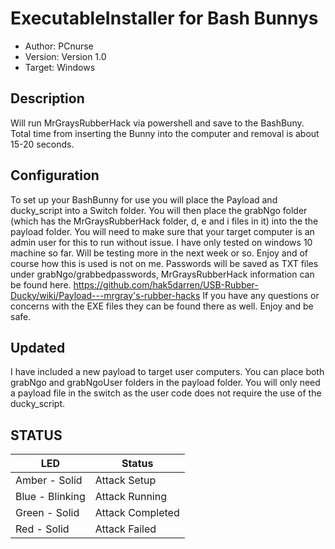 # ExecutableInstaller for Bash Bunnys

* Author: PCnurse
* Version: Version 1.0
* Target: Windows

## Description

Will run MrGraysRubberHack via powershell and save to the BashBuny. Total time from inserting the Bunny into the computer and removal is about 15-20 seconds.

## Configuration

To set up your BashBunny for use you will place the Payload and ducky_script into a Switch folder. You will then place
the grabNgo folder (which has the MrGraysRubberHack folder, d, e and i files in it) into the the payload folder. 
You will need to make sure that your target computer is an admin user for this to run without issue. 
I have only tested on windows 10 machine so far. Will be testing more in the next week or so. Enjoy and of course how this is used is not on me. 
Passwords will be saved as TXT files under grabNgo/grabbedpasswords,
MrGraysRubberHack information can be found here.
https://github.com/hak5darren/USB-Rubber-Ducky/wiki/Payload---mrgray's-rubber-hacks
If you have any questions or concerns with the EXE files they can be found there as well. Enjoy and be safe.

## Updated

I have included a new payload to target user computers. You can place both grabNgo and grabNgoUser folders in the payload folder. You will only need a payload file in the switch as the user code does not require the use of the ducky_script.

## STATUS

| LED                | Status                                       |
| ------------------ | -------------------------------------------- |
| Amber - Solid      | Attack Setup                                 |
| Blue - Blinking    | Attack Running                               |
| Green - Solid      | Attack Completed                             |
| Red - Solid        | Attack Failed                                |

